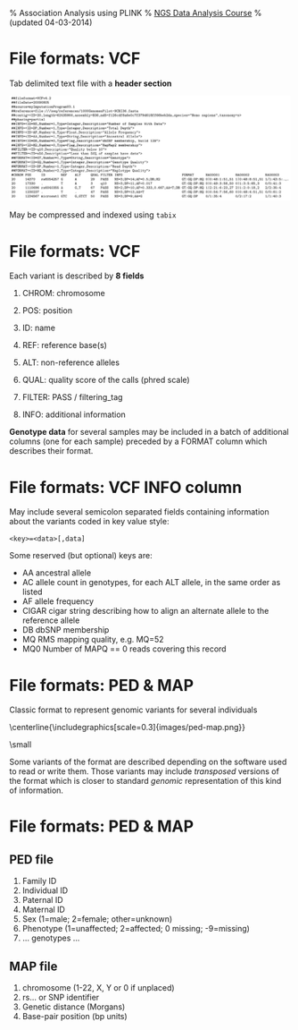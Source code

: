 % Association Analysis using PLINK
% [NGS Data Analysis Course](http://ngscourse.github.io/)
% (updated 04-03-2014)


File formats: VCF
================================================================================

Tab delimited text file with a **header section**

![](images/vcf.png)

May be compressed and indexed using ``tabix``


File formats: VCF
========================================

Each variant is described by **8 fields**

1. CHROM: chromosome
2. POS: position
3. ID: name
4. REF: reference base(s)
5. ALT: non-reference alleles

6. QUAL: quality score of the calls (phred scale)
7. FILTER: PASS / filtering_tag
8. INFO: additional information 


**Genotype data** for several samples may be included in 
a batch of additional columns (one for each sample)
preceded by a FORMAT column which describes their format.



File formats: VCF INFO column
========================================

May include several semicolon separated fields
containing information about the variants coded in key value style:

    <key>=<data>[,data]

Some reserved (but optional) keys are:

- AA ancestral allele
- AC allele count in genotypes, for each ALT allele, in the same order as listed
- AF allele frequency
- CIGAR cigar string describing how to align an alternate allele to the reference allele
- DB dbSNP membership
- MQ RMS mapping quality, e.g. MQ=52
- MQ0 Number of MAPQ == 0 reads covering this record

<!--
- NS Number of samples with data
- SB strand bias at this position
- SOMATIC: indicates that the record is a somatic mutation
- VALIDATED validated by follow-up experiment
-->



File formats: PED & MAP
================================================================================

Classic format to represent genomic variants for several individuals

\centerline{\includegraphics[scale=0.3]{images/ped-map.png}}

\small

Some variants of the format are described depending on the software used to read or write them.
Those variants may include _transposed_ versions of the format which is 
closer to standard _genomic_ representation of this kind of information.


File formats: PED & MAP
================================================================================

PED file
---------

1. Family ID
2. Individual ID
3. Paternal ID
4. Maternal ID
5. Sex (1=male; 2=female; other=unknown)
6. Phenotype (1=unaffected; 2=affected; 0 missing; -9=missing)
7. ... genotypes ...


MAP file
--------

1. chromosome (1-22, X, Y or 0 if unplaced)
2. rs... or SNP identifier
3. Genetic distance (Morgans)
4. Base-pair position (bp units)

